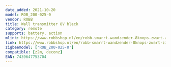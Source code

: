 ```yaml
---
date_added: 2021-10-20
model: ROB_200-025-0
vendor: ROBB 
title: Wall transmitter 8V black
category: remote
supports: battery, action
mlink: https://www.robbshop.nl/en/robb-smarrt-wandzender-8knops-zwart-zigbee
link: https://www.robbshop.nl/en/robb-smarrt-wandzender-8knops-zwart-zigbee
zigbeemodel: ['ROB_200-025-0']
compatible: [z2m, deconz]
EAN: 7439647753704
---
```

